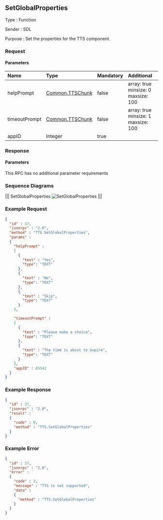## SetGlobalProperties

Type
: Function

Sender
: SDL

Purpose
: Set the properties for the TTS component.

### Request

#### Parameters

|Name|Type|Mandatory|Additional|
|:---|:---|:--------|:---------|
|helpPrompt|[Common.TTSChunk](../../common/structs/index.md#ttschunk)|false|array: true<br>minsize: 0<br>maxsize: 100|
|timeoutPrompt|[Common.TTSChunk](../../common/structs/index.md#ttschunk)|false|array: true<br>minsize: 1<br>maxsize: 100|
|appID|Integer|true||

### Response

#### Parameters

This RPC has no additional parameter requirements

### Sequence Diagrams
|||
SetGlobalProperties
![SetGlobalProperties](./assets/SetGlobalProperties.png)
|||

### Example Request

```json
{
  "id" : 37,
  "jsonrpc" : "2.0",
  "method" : "TTS.SetGlobalProperties",
  "params" :
  {
    "helpPrompt" :
    [
      {
        "text" : "Yes", 
        "type": "TEXT"
      },
      {
        "text" : "No", 
        "type": "TEXT"
      },
      {
        "text" : "Skip", 
        "type": "TEXT"
      }
    ],

    "timeoutPrompt" :
    [
      {
        "text" : "Please make a choice", 
        "type": "TEXT"
      },
      {
        "text" : "The time is about to expire", 
        "type": "TEXT"
      }
    ],
    "appID" : 65542
  }
}
```
### Example Response

```json
{
  "id" : 37,
  "jsonrpc" : "2.0",
  "result" :
  {
    "code" : 0,
    "method" : "TTS.SetGlobalProperties"
  }
}
```

### Example Error

```json
{
  "id" : 37,
  "jsonrpc" : "2.0",
  "error" :
  {
    "code" : 2,
    "message" : "TTS is not supported",
    "data" :
    {
      "method" : "TTS.SetGlobalProperties"
    }
  }
}
```
